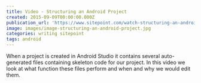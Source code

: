 ```yaml
---
title: Video - Structuring an Android Project
created: 2015-09-09T00:00:00.000Z
publication_url: 'https://www.sitepoint.com/watch-structuring-an-android-project/'
image: images/image-structuring-an-android-project.jpg
categories: writing sitepoint
tags: android
---
```


When a project is created in Android Studio it contains several auto-generated files containing skeleton code for our project. In this video we look at what function these files perform and when and why we would edit them.
